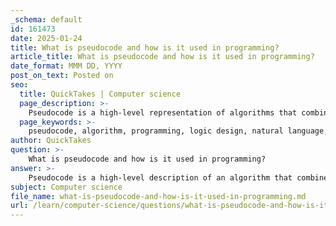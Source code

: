 ```yaml
---
_schema: default
id: 161473
date: 2025-01-24
title: What is pseudocode and how is it used in programming?
article_title: What is pseudocode and how is it used in programming?
date_format: MMM DD, YYYY
post_on_text: Posted on
seo:
  title: QuickTakes | Computer science
  page_description: >-
    Pseudocode is a high-level representation of algorithms that combines natural language and programming syntax, making it easy to read and understand for outlining logic without syntax constraints.
  page_keywords: >-
    pseudocode, algorithm, programming, logic design, natural language, communication, documentation, code implementation, algorithm design, syntax, flexibility
author: QuickTakes
question: >-
    What is pseudocode and how is it used in programming?
answer: >-
    Pseudocode is a high-level description of an algorithm that combines elements of natural language and programming syntax. It is designed to be easily readable and understandable, allowing programmers to outline their logic without the constraints of specific programming language syntax. Here are some key characteristics and uses of pseudocode:\n\n### Characteristics of Pseudocode:\n1. **Textual Format**: Pseudocode is written in a way that resembles programming code but is more informal. It often uses plain English mixed with programming constructs, making it accessible to a wider audience.\n  \n2. **Flexibility**: It allows for a more relaxed structure, enabling the expression of complex logic without the worry of syntax errors that can occur in actual programming languages.\n\n3. **Intermediate Representation**: Pseudocode serves as a bridge between human language and actual programming code, facilitating the translation of ideas into a specific programming language later on.\n\n4. **Clarity**: The primary goal of pseudocode is to clearly convey the logic of the algorithm, making it easier for others (or the original author) to understand the intended functionality.\n\n### Example of Pseudocode:\nA simple example of pseudocode for finding the largest of two numbers might look like this:\n\n```\nINPUT number1\nINPUT number2\nIF number1 > number2 THEN\n    OUTPUT number1\nELSE\n    OUTPUT number2\nEND IF\n```\n\n### Uses of Pseudocode in Programming:\n- **Algorithm Design**: Pseudocode is often used in the initial stages of algorithm design, allowing developers to focus on the logic without getting bogged down by syntax.\n  \n- **Communication**: It serves as a common language among developers, making it easier to discuss algorithms and logic without needing to know the same programming language.\n\n- **Documentation**: Pseudocode can be used in documentation to explain algorithms in a way that is understandable to non-programmers or stakeholders.\n\n- **Code Implementation**: Once the pseudocode is finalized, it can be directly translated into actual code in a specific programming language, making the coding process more straightforward.\n\n### Conclusion:\nPseudocode is a valuable tool in the programming process, providing a clear and flexible way to outline algorithms. It helps bridge the gap between human thought processes and the structured requirements of programming languages, making it easier to develop and communicate complex logic.
subject: Computer science
file_name: what-is-pseudocode-and-how-is-it-used-in-programming.md
url: /learn/computer-science/questions/what-is-pseudocode-and-how-is-it-used-in-programming
---
```


&nbsp;